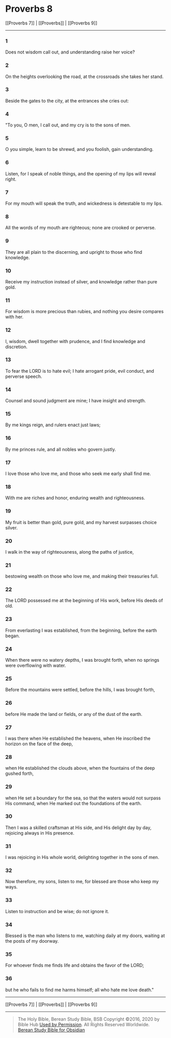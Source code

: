 # Proverbs 8

[[Proverbs 7]] | [[Proverbs]] | [[Proverbs 9]]

---

### 1
Does not wisdom call out, and understanding raise her voice?

### 2
On the heights overlooking the road, at the crossroads she takes her stand.

### 3
Beside the gates to the city, at the entrances she cries out:

### 4
"To you, O men, I call out, and my cry is to the sons of men.

### 5
O you simple, learn to be shrewd, and you foolish, gain understanding.

### 6
Listen, for I speak of noble things, and the opening of my lips will reveal right.

### 7
For my mouth will speak the truth, and wickedness is detestable to my lips.

### 8
All the words of my mouth are righteous; none are crooked or perverse.

### 9
They are all plain to the discerning, and upright to those who find knowledge.

### 10
Receive my instruction instead of silver, and knowledge rather than pure gold.

### 11
For wisdom is more precious than rubies, and nothing you desire compares with her.

### 12
I, wisdom, dwell together with prudence, and I find knowledge and discretion.

### 13
To fear the LORD is to hate evil; I hate arrogant pride, evil conduct, and perverse speech.

### 14
Counsel and sound judgment are mine; I have insight and strength.

### 15
By me kings reign, and rulers enact just laws;

### 16
By me princes rule, and all nobles who govern justly.

### 17
I love those who love me, and those who seek me early shall find me.

### 18
With me are riches and honor, enduring wealth and righteousness.

### 19
My fruit is better than gold, pure gold, and my harvest surpasses choice silver.

### 20
I walk in the way of righteousness, along the paths of justice,

### 21
bestowing wealth on those who love me, and making their treasuries full.

### 22
The LORD possessed me at the beginning of His work, before His deeds of old.

### 23
From everlasting I was established, from the beginning, before the earth began.

### 24
When there were no watery depths, I was brought forth, when no springs were overflowing with water.

### 25
Before the mountains were settled, before the hills, I was brought forth,

### 26
before He made the land or fields, or any of the dust of the earth.

### 27
I was there when He established the heavens, when He inscribed the horizon on the face of the deep,

### 28
when He established the clouds above, when the fountains of the deep gushed forth,

### 29
when He set a boundary for the sea, so that the waters would not surpass His command, when He marked out the foundations of the earth.

### 30
Then I was a skilled craftsman at His side, and His delight day by day, rejoicing always in His presence.

### 31
I was rejoicing in His whole world, delighting together in the sons of men.

### 32
Now therefore, my sons, listen to me, for blessed are those who keep my ways.

### 33
Listen to instruction and be wise; do not ignore it.

### 34
Blessed is the man who listens to me, watching daily at my doors, waiting at the posts of my doorway.

### 35
For whoever finds me finds life and obtains the favor of the LORD;

### 36
but he who fails to find me harms himself; all who hate me love death."

---

[[Proverbs 7]] | [[Proverbs]] | [[Proverbs 9]]

---

> The Holy Bible, Berean Study Bible, BSB
> Copyright &copy;2016, 2020 by Bible Hub
> [Used by Permission](https://berean.bible/terms.htm). All Rights Reserved Worldwide.
> [Berean Study Bible for Obsidian](https://github.com/gapmiss/berean-study-bible-for-obsidian)</small>

